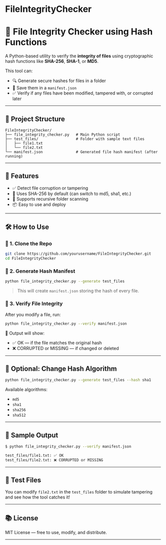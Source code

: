 # FileIntegrityChecker
# 🔐 File Integrity Checker using Hash Functions

A Python-based utility to verify the **integrity of files** using cryptographic hash functions like **SHA-256**, **SHA-1**, or **MD5**.

This tool can:
- 🔍 Generate secure hashes for files in a folder
- 📄 Save them in a `manifest.json`
- ✅ Verify if any files have been modified, tampered with, or corrupted later

---

## 📁 Project Structure

```
FileIntegrityChecker/
├── file_integrity_checker.py   # Main Python script
├── test_files/                 # Folder with sample text files
│   ├── file1.txt
│   └── file2.txt
└── manifest.json               # Generated file hash manifest (after running)
```

---

## 🚀 Features

- ✅ Detect file corruption or tampering
- 🔐 Uses SHA-256 by default (can switch to md5, sha1, etc.)
- 📁 Supports recursive folder scanning
- 📦 Easy to use and deploy

---

## 🛠️ How to Use

### 🔹 1. Clone the Repo

```bash
git clone https://github.com/yourusername/FileIntegrityChecker.git
cd FileIntegrityChecker
```

### 🔹 2. Generate Hash Manifest

```bash
python file_integrity_checker.py --generate test_files
```

> This will create `manifest.json` storing the hash of every file.

### 🔹 3. Verify File Integrity

After you modify a file, run:

```bash
python file_integrity_checker.py --verify manifest.json
```

📍 Output will show:
- ✅ OK — if the file matches the original hash
- ❌ CORRUPTED or MISSING — if changed or deleted

---

## 🔧 Optional: Change Hash Algorithm

```bash
python file_integrity_checker.py --generate test_files --hash sha1
```

Available algorithms:
- `md5`
- `sha1`
- `sha256`
- `sha512`

---

## 📸 Sample Output

```bash
$ python file_integrity_checker.py --verify manifest.json

test_files/file1.txt: ✅ OK
test_files/file2.txt: ❌ CORRUPTED or MISSING
```

---

## 🧪 Test Files

You can modify `file2.txt` in the `test_files` folder to simulate tampering and see how the tool catches it!

---

## 📚 License

MIT License — free to use, modify, and distribute.

---



